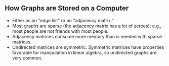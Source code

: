 ## How Graphs are Stored on a Computer

* Either as an "edge list" or an "adjacency matrix."
* Most graphs are sparse (the adjacency matrix has a lot of zeroes); e.g., most people are not friends with most people.
* Adjacency matrices consume more memory than is needed with sparse matrices.
* Undirected matrices are symmetric. Symmetric matrices have properties favorable for manipulation in linear algebra, so undirected graphs are very common.
